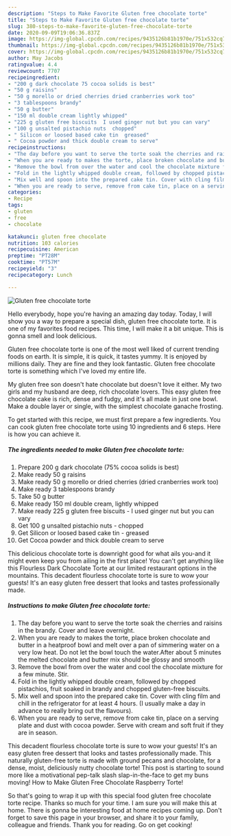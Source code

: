 ```yaml
---
description: "Steps to Make Favorite Gluten free chocolate torte"
title: "Steps to Make Favorite Gluten free chocolate torte"
slug: 380-steps-to-make-favorite-gluten-free-chocolate-torte
date: 2020-09-09T19:06:36.837Z
image: https://img-global.cpcdn.com/recipes/9435126b81b1970e/751x532cq70/gluten-free-chocolate-torte-recipe-main-photo.jpg
thumbnail: https://img-global.cpcdn.com/recipes/9435126b81b1970e/751x532cq70/gluten-free-chocolate-torte-recipe-main-photo.jpg
cover: https://img-global.cpcdn.com/recipes/9435126b81b1970e/751x532cq70/gluten-free-chocolate-torte-recipe-main-photo.jpg
author: May Jacobs
ratingvalue: 4.4
reviewcount: 7707
recipeingredient:
- "200 g dark chocolate 75 cocoa solids is best"
- "50 g raisins"
- "50 g morello or dried cherries dried cranberries work too"
- "3 tablespoons brandy"
- "50 g butter"
- "150 ml double cream lightly whipped"
- "225 g gluten free biscuits  I used ginger nut but you can vary"
- "100 g unsalted pistachio nuts  chopped"
- " Silicon or loosed based cake tin  greased"
- " Cocoa powder and thick double cream to serve"
recipeinstructions:
- "The day before you want to serve the torte soak the cherries and raisins in the brandy. Cover and leave overnight."
- "When you are ready to makes the torte, place broken chocolate and butter in a heatproof bowl and melt over a pan of simmering water on a very low heat. Do not let the bowl touch the water.After about 5 minutes the melted chocolate and butter mix should be glossy and smooth"
- "Remove the bowl from over the water and cool the chocolate mixture for a few minute. Stir."
- "Fold in the lightly whipped double cream, followed by chopped pistachios, fruit soaked in brandy and chopped gluten-free biscuits."
- "Mix well and spoon into the prepared cake tin. Cover with cling film and chill in the refrigerator for at least 4 hours. (I usually make a day in advance to really bring out the flavours)."
- "When you are ready to serve, remove from cake tin, place on a serving plate and dust with cocoa powder. Serve with cream and soft fruit if they are in season."
categories:
- Recipe
tags:
- gluten
- free
- chocolate

katakunci: gluten free chocolate 
nutrition: 103 calories
recipecuisine: American
preptime: "PT28M"
cooktime: "PT57M"
recipeyield: "3"
recipecategory: Lunch

---
```



![Gluten free chocolate torte](https://img-global.cpcdn.com/recipes/9435126b81b1970e/751x532cq70/gluten-free-chocolate-torte-recipe-main-photo.jpg)

Hello everybody, hope you're having an amazing day today. Today, I will show you a way to prepare a special dish, gluten free chocolate torte. It is one of my favorites food recipes. This time, I will make it a bit unique. This is gonna smell and look delicious.

Gluten free chocolate torte is one of the most well liked of current trending foods on earth. It is simple, it is quick, it tastes yummy. It is enjoyed by millions daily. They are fine and they look fantastic. Gluten free chocolate torte is something which I've loved my entire life.

My gluten free son doesn&#39;t hate chocolate but doesn&#39;t love it either. My two girls and my husband are deep, rich chocolate lovers. This easy gluten free chocolate cake is rich, dense and fudgy, and it&#39;s all made in just one bowl. Make a double layer or single, with the simplest chocolate ganache frosting.


To get started with this recipe, we must first prepare a few ingredients. You can cook gluten free chocolate torte using 10 ingredients and 6 steps. Here is how you can achieve it.

<!--inarticleads1-->

##### The ingredients needed to make Gluten free chocolate torte:

1. Prepare 200 g dark chocolate (75% cocoa solids is best)
1. Make ready 50 g raisins
1. Make ready 50 g morello or dried cherries (dried cranberries work too)
1. Make ready 3 tablespoons brandy
1. Take 50 g butter
1. Make ready 150 ml double cream, lightly whipped
1. Make ready 225 g gluten free biscuits - I used ginger nut but you can vary
1. Get 100 g unsalted pistachio nuts - chopped
1. Get  Silicon or loosed based cake tin - greased
1. Get  Cocoa powder and thick double cream to serve


This delicious chocolate torte is downright good for what ails you-and it might even keep you from ailing in the first place! You can&#39;t get anything like this Flourless Dark Chocolate Torte at our limited restaurant options in the mountains. This decadent flourless chocolate torte is sure to wow your guests! It&#39;s an easy gluten free dessert that looks and tastes professionally made. 

<!--inarticleads2-->

##### Instructions to make Gluten free chocolate torte:

1. The day before you want to serve the torte soak the cherries and raisins in the brandy. Cover and leave overnight.
1. When you are ready to makes the torte, place broken chocolate and butter in a heatproof bowl and melt over a pan of simmering water on a very low heat. Do not let the bowl touch the water.After about 5 minutes the melted chocolate and butter mix should be glossy and smooth
1. Remove the bowl from over the water and cool the chocolate mixture for a few minute. Stir.
1. Fold in the lightly whipped double cream, followed by chopped pistachios, fruit soaked in brandy and chopped gluten-free biscuits.
1. Mix well and spoon into the prepared cake tin. Cover with cling film and chill in the refrigerator for at least 4 hours. (I usually make a day in advance to really bring out the flavours).
1. When you are ready to serve, remove from cake tin, place on a serving plate and dust with cocoa powder. Serve with cream and soft fruit if they are in season.


This decadent flourless chocolate torte is sure to wow your guests! It&#39;s an easy gluten free dessert that looks and tastes professionally made. This naturally gluten-free torte is made with ground pecans and chocolate, for a dense, moist, deliciously nutty chocolate torte! This post is starting to sound more like a motivational pep-talk slash slap-in-the-face to get my buns moving! How to Make Gluten Free Chocolate Raspberry Torte! 

So that's going to wrap it up with this special food gluten free chocolate torte recipe. Thanks so much for your time. I am sure you will make this at home. There is gonna be interesting food at home recipes coming up. Don't forget to save this page in your browser, and share it to your family, colleague and friends. Thank you for reading. Go on get cooking!
